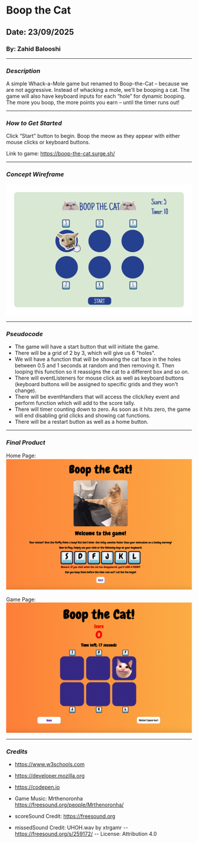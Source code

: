 # Boop the Cat
## Date: 23/09/2025
### By: Zahid Balooshi
***

### *Description*
A simple Whack-a-Mole game but renamed to Boop-the-Cat – because we are not aggressive. Instead of whacking a mole, we’ll be booping a cat. The game will also have keyboard inputs for each “hole” for dynamic booping. The more you boop, the more points you earn – until the timer runs out!
***

### *How to Get Started*
Click “Start” button to begin. Boop the meow as they appear with either mouse clicks or keyboard buttons.

Link to game: https://boop-the-cat.surge.sh/
***
### *Concept Wireframe*
![Image](./images/Wireframe.jpg)
***
### *Pseudocode*
* The game will have a start button that will initiate the game.
* There will be a grid of 2 by 3, which will give us 6 "holes".
* We will have a function that will be showing the cat face in the holes between 0.5 and 1 seconds at random and then removing it. Then looping this function so it reassigns the cat to a different box and so on.
* There will eventListeners for mouse click as well as keyboard buttons (keyboard buttons will be assigned to specific grids and they won't change).
* There will be eventHandlers that will access the click/key event and perform function which will add to the score tally.
* There will timer counting down to zero. As soon as it hits zero, the game will end disabling grid clicks and showing cat functions.
* There will be a restart button as well as a home button.

***

### *Final Product*
Home Page:
![Image](./images/Game-Home.jpg)

Game Page:
![Image](./images/Game-Play.jpg)
***


### *Credits*

* https://www.w3schools.com
* https://developer.mozilla.org
* https://codepen.io

* Game Music: Mrthenoronha https://freesound.org/people/Mrthenoronha/
* scoreSound Credit: https://freesound.org
* missedSound Credit: UHOH.wav by xtrgamr -- https://freesound.org/s/259172/ -- License: Attribution 4.0
